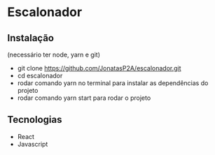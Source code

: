 # Escalonador
## Instalação
(necessário ter node, yarn e git)
- git clone https://github.com/JonatasP2A/escalonador.git
- cd escalonador
- rodar comando yarn no terminal para instalar as dependências do projeto
- rodar comando yarn start para rodar o projeto

## Tecnologias
- React
- Javascript
